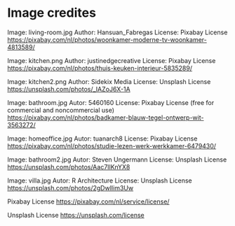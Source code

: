# Image credites

Image: living-room.jpg
Author: Hansuan_Fabregas
License: Pixabay License
https://pixabay.com/nl/photos/woonkamer-moderne-tv-woonkamer-4813589/

Image: kitchen.png
Author: justinedgecreative
License: Pixabay License
https://pixabay.com/nl/photos/thuis-keuken-interieur-5835289/

Image: kitchen2.png
Author: Sidekix Media 
License: Unsplash License
https://unsplash.com/photos/_IAZoJ6X-1A

Image: bathroom.jpg
Autor: 5460160
License: Pixabay License (free for commercial and noncommercial use)
https://pixabay.com/nl/photos/badkamer-blauw-tegel-ontwerp-wit-3563272/

Image: homeoffice.jpg
Autor: tuanarch8
License: Pixabay License
https://pixabay.com/nl/photos/studie-lezen-werk-werkkamer-6479430/

Image: bathroom2.jpg
Autor: Steven Ungermann
License: Unsplash License
https://unsplash.com/photos/Aac7IlKnYX8

Image: villa.jpg
Autor: R Architecture
License: Unsplash License
https://unsplash.com/photos/2gDwlIim3Uw


Pixabay License
https://pixabay.com/nl/service/license/

Unsplash License
https://unsplash.com/license